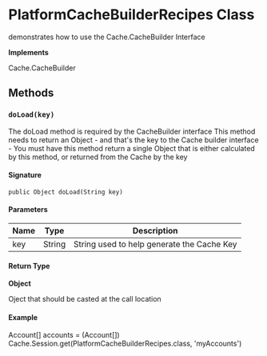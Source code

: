 # PlatformCacheBuilderRecipes Class

demonstrates how to use the Cache.CacheBuilder Interface

**Implements**

Cache.CacheBuilder

## Methods
### `doLoad(key)`

The doLoad method is required by the CacheBuilder interface 
This method needs to return an Object - and that&#x27;s the key to the Cache 
builder interface - You must have this method return a single Object that 
is either calculated by this method, or returned from the Cache by the 
key

#### Signature
```apex
public Object doLoad(String key)
```

#### Parameters
| Name | Type | Description |
|------|------|-------------|
| key | String | String used to help generate the Cache Key |

#### Return Type
**Object**

Oject that should be casted at the call location

#### Example
Account[] accounts &#x3D; (Account[]) Cache.Session.get(PlatformCacheBuilderRecipes.class, &#x27;myAccounts&#x27;)